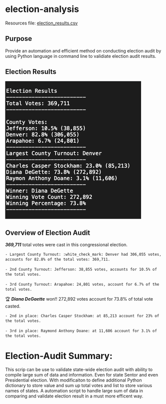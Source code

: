 # election-analysis

Resources file: [election_results.csv](https://github.com/aimeeyen/election-analysis/blob/main/Resources/election_results.csv)

## Purpose
Provide an automation and efficient method on conducting election audit by using Python language in command line to validiate election audit results.

## Election Results
![Election Results](https://github.com/aimeeyen/election-analysis/blob/main/Snapshot%20of%20election%20summaryAM.png)

## Overview of Election Audit

***369,711*** total votes were cast in this congressional election.

    - Largest County Turnout: :white_check_mark: Denver had 306,055 votes, accounts for 82.8% of the total votes: 369,711. 

    - 2nd County Turnout: Jefferson: 38,855 votes, accounts for 10.5% of the total votes. 

    - 3rd County Turnout: Arapahoe: 24,801 votes, account for 6.7% of the total votes.  

:trophy: ***Diana DeGaette*** won!! 272,892 votes account for 73.8% of total vote casted. 

    - 2nd in place: Charles Casper Stockham: at 85,213 account for 23% of the total votes.
    
    - 3rd in place: Raymond Anthony Doane: at 11,606 account for 3.1% of the total votes. 


# Election-Audit Summary: 

This scrip can be use to validate state-wide election audit with ability to compile large sum of data and information. Even for state Sentor and even Presidential election. With modificaiton to define additional Python dictionary to store value and sum up total votes and list to store various names of states. A automation script to handle large sum of data in comparing and validate election result in a must more efficent way. 

